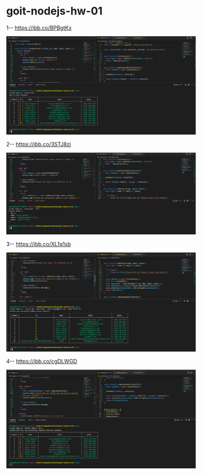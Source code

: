 # goit-nodejs-hw-01


1-- https://ibb.co/BPBgtKx

<img src="./screenshots/Screenshot 1.png"/>

2-- https://ibb.co/3STJ8zj

<img src="./screenshots/Screenshot 2.png"/>

3-- https://ibb.co/XL1q1sb

<img src="./screenshots/Screenshot 3.png"/>

4-- https://ibb.co/cgDLWGD

<img src="./screenshots/Screenshot 4.png"/>

